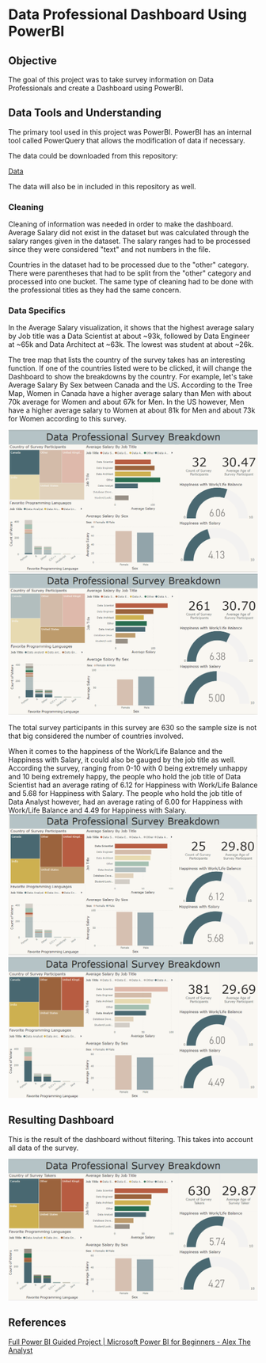 # Data Professional Dashboard Using PowerBI
## Objective
The goal of this project was to take survey information on Data Professionals and create a Dashboard using PowerBI.

## Data Tools and Understanding
The primary tool used in this project was PowerBI. PowerBI has an internal tool called PowerQuery that allows the modification of data if necessary. 

The data could be downloaded from this repository:

[Data](https://github.com/AlexTheAnalyst/Power-BI/blob/main/Power%20BI%20-%20Final%20Project.xlsx) 

The data will also be in included in this repository as well.

### <b>Cleaning</b>

Cleaning of information was needed in order to make the dashboard. Average Salary did not exist in the dataset but was calculated through the salary ranges given in the dataset. The salary ranges had to be processed since they were considered "text" and not numbers in the file.

Countries in the dataset had to be processed due to the "other" category. There were parentheses that had to be split from the "other" category and processed into one bucket. The same type of cleaning had to be done with the professional titles as they had the same concern.

### <b>Data Specifics</b>

In the Average Salary visualization, it shows that the highest average salary by Job title was a Data Scientist at about ~93k, followed by Data Engineer at ~65k and Data Architect at ~63k. The lowest was student at about ~26k. 

The tree map that lists the country of the survey takes has an interesting function. If one of the countries listed were to be clicked, it will change the Dashboard to show the breakdowns by the country. For example, let's take Average Salary By Sex between Canada and the US. According to the Tree Map, Women in Canada have a higher average salary than Men with about 70k average for Women and about 67k for Men. In the US however, Men have a higher average salary to Women at about 81k for Men and about 73k for Women according to this survey.

![](images/canada.png)
![](images/us.png)


The total survey participants in this survey are 630 so the sample size is not that big considered the number of countries involved.

When it comes to the happiness of the Work/Life Balance and the Happiness with Salary, it could also be gauged by the job title as well. According the survey, ranging from 0-10 with 0 being extremely unhappy and 10 being extremely happy, the people who hold the job title of Data Scientist had an average rating of 6.12 for Happiness with Work/Life Balance and 5.68 for Happiness with Salary. The people who hold the job title of Data Analyst however, had an average rating of 6.00 for Happiness with Work/Life Balance and 4.49 for Happiness with Salary.
![](images/data_scientist.png)
![](images/data_analyst.png)


## Resulting Dashboard
This is the result of the dashboard without filtering. This takes into account all data of the survey.

![](images/powerbi_full_dashboard.png)



## References
[Full Power BI Guided Project | Microsoft Power BI for Beginners - Alex The Analyst](https://www.youtube.com/watch?v=pixlHHe_lNQ) 

